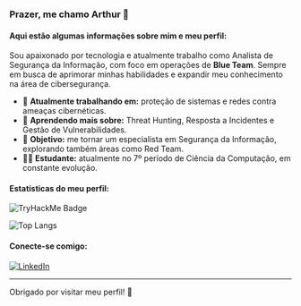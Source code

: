 ### Prazer, me chamo Arthur 👋

#### Aqui estão algumas informações sobre mim e meu perfil:
Sou apaixonado por tecnologia e atualmente trabalho como Analista de Segurança da Informação, com foco em operações de **Blue Team**. Sempre em busca de aprimorar minhas habilidades e expandir meu conhecimento na área de cibersegurança.

- 🔭 **Atualmente trabalhando em:** proteção de sistemas e redes contra ameaças cibernéticas.  
- 🌱 **Aprendendo mais sobre:** Threat Hunting, Resposta a Incidentes e Gestão de Vulnerabilidades.  
- 🎯 **Objetivo:** me tornar um especialista em Segurança da Informação, explorando também áreas como Red Team.  
- 🧑‍💻 **Estudante:** atualmente no 7º período de Ciência da Computação, em constante evolução.   

#### Estatísticas do meu perfil:
![TryHackMe Badge](https://tryhackme-badges.s3.amazonaws.com/yuukizzz.png)

![Top Langs](https://github-readme-stats-git-masterrstaa-rickstaa.vercel.app/api/top-langs/?username=arthurpanetto&layout=compact&bg_color=000&border_color=30A3DC&title_color=E94D5F&text_color=FFF)

#### Conecte-se comigo:
[![LinkedIn](https://img.shields.io/badge/LinkedIn-0077B5?style=for-the-badge&logo=linkedin&logoColor=white)](https://www.linkedin.com/in/arthur-panetto-7b170722b/)

---

Obrigado por visitar meu perfil! 🚀
